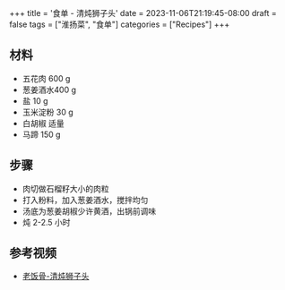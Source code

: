 +++
title = '食单 - 清炖狮子头'
date = 2023-11-06T21:19:45-08:00
draft = false
tags = ["淮扬菜", "食单"]
categories = ["Recipes"]
+++

## 材料
- 五花肉 600 g
- 葱姜酒水400 g
- 盐 10 g
- 玉米淀粉 30 g
- 白胡椒 适量
- 马蹄 150 g

## 步骤
- 肉切做石榴籽大小的肉粒
- 打入粉料，加入葱姜酒水，搅拌均匀
- 汤底为葱姜胡椒少许黄酒，出锅前调味
- 炖 2-2.5 小时

## 参考视频
- [老饭骨-清炖狮子头](https://www.bilibili.com/video/BV1dz4y1X7G4)